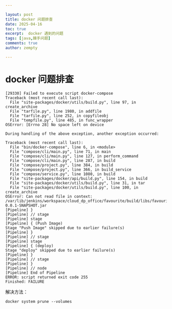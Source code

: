 ```yaml
---

layout: post
title: docker 问题排查
date: 2025-04-16
toc: true
excerpt:  docker 遇到的问题
tags: [java,棘手问题]
comments: true
author: zempty

---
```


# docker 问题排查

	[29330] Failed to execute script docker-compose
	Traceback (most recent call last):
	  File "site-packages/docker/utils/build.py", line 97, in create_archive
	  File "tarfile.py", line 1980, in addfile
	  File "tarfile.py", line 252, in copyfileobj
	  File "tempfile.py", line 485, in func_wrapper
	OSError: [Errno 28] No space left on device
	
	During handling of the above exception, another exception occurred:
	
	Traceback (most recent call last):
	  File "bin/docker-compose", line 6, in <module>
	  File "compose/cli/main.py", line 71, in main
	  File "compose/cli/main.py", line 127, in perform_command
	  File "compose/cli/main.py", line 287, in build
	  File "compose/project.py", line 384, in build
	  File "compose/project.py", line 366, in build_service
	  File "compose/service.py", line 1080, in build
	  File "site-packages/docker/api/build.py", line 154, in build
	  File "site-packages/docker/utils/build.py", line 31, in tar
	  File "site-packages/docker/utils/build.py", line 100, in create_archive
	OSError: Can not read file in context: /var/lib/jenkins/workspace/cloud_dp_office/favourite/build/libs/favourite-0.0.1-SNAPSHOT.jar
	[Pipeline] }
	[Pipeline] // stage
	[Pipeline] stage
	[Pipeline] { (Push Image)
	Stage "Push Image" skipped due to earlier failure(s)
	[Pipeline] }
	[Pipeline] // stage
	[Pipeline] stage
	[Pipeline] { (deploy)
	Stage "deploy" skipped due to earlier failure(s)
	[Pipeline] }
	[Pipeline] // stage
	[Pipeline] }
	[Pipeline] // node
	[Pipeline] End of Pipeline
	ERROR: script returned exit code 255
	Finished: FAILURE

解决方法：
```
docker system prune --volumes
```